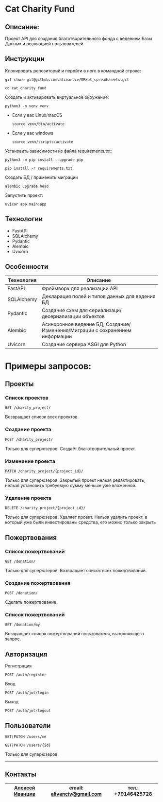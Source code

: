 # Cat Charity Fund


## Описание:

Проект API для создания благотворительного фонда с ведением Базы Данных и реализцией пользователей.

## Инструкции
Клонировать репозиторий и перейти в него в командной строке:

```
git clone git@github.com:alivanciv/QRkot_spreadsheets.git
```

```
cd cat_charity_fund
```

Cоздать и активировать виртуальное окружение:

```
python3 -m venv venv
```

* Если у вас Linux/macOS

    ```
    source venv/bin/activate
    ```

* Если у вас windows

    ```
    source venv/scripts/activate
    ```

Установить зависимости из файла requirements.txt:

```
python3 -m pip install --upgrade pip
```

```
pip install -r requirements.txt
```

Создать БД / применить миграции
```
alembic upgrade head
```

Запустить проект:

```
uvicor app.main:app
```

## Технологии
 - FastAPI
 - SQLAlchemy
 - Pydantic
 - Alembic
 - Uvicorn

## Особенности
| Технология | Описание |
| ------ | ------ |
| FastAPI | Фреймворк для реализации API |
| SQLAlchemy | Декларация полей и типов данных для ведения БД |
| Pydantic | Создание схем для сериализаци/десериализации объектов |
| Alembic | Асинхронное ведение БД, Создание/Изменения/Миграции с сохранением информации |
| Uvicorn | Создание сервера ASGI для Python |


# Примеры запросов:

## Проекты

### Список проектов
```
GET /charity_project/
```
Возвращает список всех проектов.

### Создание проекта
```
POST /charity_project/
```
Только для суперюзеров.
Создаёт благотворительный проект.

### Изменение проекта
```
PATCH /charity_project/{project_id}/
```
Только для суперюзеров.
Закрытый проект нельзя редактировать; нельзя установить требуемую сумму меньше уже вложенной.

### Удвление проекта
```
DELETE /charity_project/{project_id}/
```
Только для суперюзеров.
Удаляет проект. Нельзя удалить проект, в который уже были инвестированы средства, его можно только закрыть


## Пожертвования

### Список пожертвований
```
GET /donation/
```
Только для суперюзеров.
Возвращает список всех пожертвований.

### Создание пожертвования
```
POST /donation/
```
Сделать пожертвование.

### Список пожертвований
```
GET /donation/my
```
Возвращает список пожертвований пользователя, выполняющего запрос.

## Авторизация

Регистрация
```
POST /auth/register
```

Вход
```
POST /auth/jwt/login
```

Выход
```
POST /auth/jwt/logout
```

## Пользователи

```
GET|PATCH /users/me
```

```
GET|PATCH /users/{id}
```
Только для суперюзеров.

---
## Контакты
 [Алексей Иванцив](https://github.com/alivanciv) | email: alivanciv@gmail.com |тел.: +79146425728
 ------ | ------ |------  

